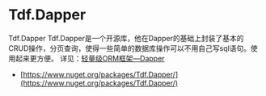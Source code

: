 # Tdf.Dapper

Tdf.Dapper Tdf.Dapper是一个开源库，他在Dapper的基础上封装了基本的CRUD操作，分页查询，使得一些简单的数据库操作可以不用自己写sql语句。使用起来更方便。
详见：[轻量级ORM框架—Dapper](https://www.nuget.org/packages/Tdf.Dapper/)

- [https://www.nuget.org/packages/Tdf.Dapper/](https://www.nuget.org/packages/Tdf.Dapper/)
